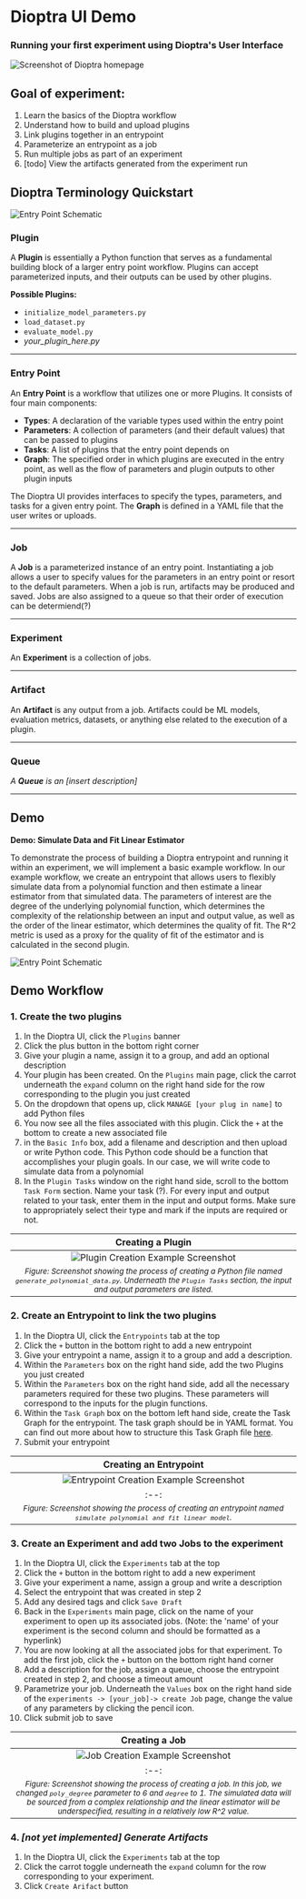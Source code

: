 # Dioptra UI Demo
### Running your first experiment using Dioptra's User Interface


![Screenshot of Dioptra homepage](img/dioptra_homepage.png)

## Goal of experiment:
1. Learn the basics of the Dioptra workflow
2. Understand how to build and upload plugins
3. Link plugins together in an entrypoint
4. Parameterize an entrypoint as a job
5. Run multiple jobs as part of an experiment
5. \[todo\] View the artifacts generated from the experiment run


## Dioptra Terminology Quickstart

![Entry Point Schematic](img/anatomy_of_experiment.png)

### **Plugin**
A **Plugin** is essentially a Python function that serves as a fundamental building block of a larger entry point workflow. Plugins can accept parameterized inputs, and their outputs can be used by other plugins.

**Possible Plugins:**
- `initialize_model_parameters.py`
- `load_dataset.py`
- `evaluate_model.py`
- _your_plugin_here.py_

---

### **Entry Point**
An **Entry Point** is a workflow that utilizes one or more Plugins. It consists of four main components:

- **Types**: A declaration of the variable types used within the entry point
- **Parameters**: A collection of parameters (and their default values) that can be passed to plugins
- **Tasks**: A list of plugins that the entry point depends on
- **Graph**: The specified order in which plugins are executed in the entry point, as well as the flow of parameters and plugin outputs to other plugin inputs

The Dioptra UI provides interfaces to specify the types, parameters, and tasks for a given entry point. The **Graph** is defined in a YAML file that the user writes or uploads. 

---

### **Job**
A **Job** is a parameterized instance of an entry point. Instantiating a job allows a user to specify values for the parameters in an entry point or resort to the default parameters. When a job is run, artifacts may be produced and saved. Jobs are also assigned to a queue so that their order of execution can be determiend(?)

---

### **Experiment**
An **Experiment** is a collection of jobs. 

---

### **Artifact**
An **Artifact** is any output from a job. Artifacts could be ML models, evaluation metrics, datasets, or anything else related to the execution of a plugin. 

---

### **Queue**
_A **Queue** is an \[insert description\]_

---

## Demo
**Demo: Simulate Data and Fit Linear Estimator**

To demonstrate the process of building a Dioptra entrypoint and running it within an experiment, we will implement a basic example workflow. In our example workflow, we create an entrypoint that allows users to flexibly simulate data from a polynomial function and then estimate a linear estimator from that simulated data. The parameters of interest are the degree of the underlying polynomial function, which determines the complexity of the relationship between an input and output value, as well as the order of the linear estimator, which determines the quality of fit. The R^2 metric is used as a proxy for the quality of fit of the estimator and is calculated in the second plugin. 

![Entry Point Schematic](img/entry_point_schematic.png)

## Demo Workflow
### 1. Create the two plugins

1. In the Dioptra UI, click the `Plugins` banner
2. Click the plus button in the bottom right corner
3. Give your plugin a name, assign it to a group, and add an optional description
4. Your plugin has been created. On the `Plugins` main page, click the carrot underneath the `expand` column on the right hand side for the row corresponding to the plugin you just created
5. On the dropdown that opens up, click `MANAGE [your plug in name]` to add Python files
6. You now see all the files associated with this plugin. Click the `+` at the bottom to create a new associated file 
7. in the `Basic Info` box, add a filename and description and then upload or write Python code. This Python code should be a function that accomplishes your plugin goals. In our case, we will write code to simulate data from a polynomial
8. In the `Plugin Tasks` window on the right hand side, scroll to the bottom `Task Form` section. Name your task (?). For every input and output related to your task, enter them in the input and output forms. Make sure to appropriately select their type and mark if the inputs are required or not. 

| **Creating a Plugin** |
|:--:|
| ![Plugin Creation Example Screenshot](img/create_plugin_gen_polynomial.png) |
| <sub>*Figure: Screenshot showing the process of creating a Python file named `generate_polynomial_data.py`. Underneath the `Plugin Tasks` section, the input and output parameters are listed.*</sub> |
### 2. Create an Entrypoint to link the two plugins

1. In the Dioptra UI, click the `Entrypoints` tab at the top
2. Click the `+` button in the bottom right to add a new entrypoint 
3. Give your entrypoint a name, assign it to a group and add a description. 
4. Within the `Parameters` box on the right hand side, add the two Plugins you just created
5. Within the `Parameters` box on the right hand side, add all the necessary parameters required for these two plugins. These parameters will correspond to the inputs for the plugin functions. 
6. Within the `Task Graph` box on the bottom left hand side, create the Task Graph for the entrypoint. The task graph should be in YAML format. You can find out more about how to structure this Task Graph file [here](https://pages.nist.gov/dioptra/reference/task-engine-reference.html#tasks).
7. Submit your entrypoint

| **Creating an Entrypoint** |
|:--:|
| ![Entrypoint Creation Example Screenshot](img/create_entrypoint.png) |
|:--:|
| <sub>*Figure: Screenshot showing the process of creating an entrypoint named `simulate polynomial and fit linear model`.*</sub> |


### 3. Create an Experiment and add two Jobs to the experiment
1. In the Dioptra UI, click the `Experiments` tab at the top
2. Click the `+` button in the bottom right to add a new experiment
3. Give your experiment a name, assign a group and write a description
4. Select the entrypoint that was created in step 2
5. Add any desired tags and click `Save Draft`
6. Back in the `Experiments` main page, click on the name of your experiment to open up its associated jobs. (Note: the 'name' of your experiment is the second column and should be formatted as a hyperlink)
7. You are now looking at all the associated jobs for that experiment. To add the first job, click the `+` button on the bottom right hand corner
8. Add a description for the job, assign a queue, choose the entrypoint created in step 2, and choose a timeout amount
9. Parametrize your job. Underneath the `Values` box on the right hand side of the `experiments -> [your_job]-> create Job` page, change the value of any parameters by clicking the pencil icon.
10. Click submit job to save 

| **Creating a Job** |
|:--:|
| ![Job Creation Example Screenshot](img/create_job.png) |
|:--:|
| <sub>*Figure: Screenshot showing the process of creating a job. In this job, we changed `poly_degree` parameter to 6 and `degree` to 1. The simulated data will be sourced from a complex relationship and the linear estimator will be underspecified, resulting in a relatively low R^2 value.*</sub> |

### 4. _[not yet implemented] Generate Artifacts_
1. In the Dioptra UI, click the `Experiments` tab at the top
2. Click the carrot toggle underneath the `expand` column for the row corresponding to your experiment. 
3. Click `Create Arifact` button
